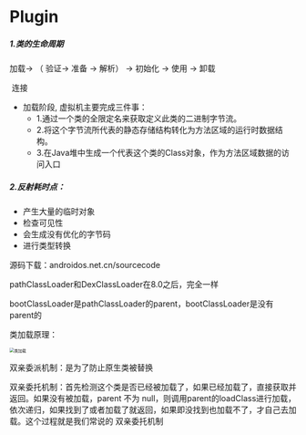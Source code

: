 # Plugin
##### 1.类的生命周期

加载-> （ 验证-> 准备 -> 解析） -> 初始化 -> 使用 -> 卸载

​                            连接

* 加载阶段, 虚拟机主要完成三件事：
  * 1.通过一个类的全限定名来获取定义此类的二进制字节流。
  * 2.将这个字节流所代表的静态存储结构转化为方法区域的运行时数据结构。
  * 3.在Java堆中生成一个代表这个类的Class对象，作为方法区域数据的访问入口



##### 2.反射耗时点：

* 产生大量的临时对象
* 检查可见性
* 会生成没有优化的字节码
* 进行类型转换



源码下载：androidos.net.cn/sourcecode



pathClassLoader和DexClassLoader在8.0之后，完全一样

bootClassLoader是pathClassLoader的parent，bootClassLoader是没有parent的



类加载原理：

<img src="G:\android_project\Plugin\doc\类加载.png" alt="类加载" style="zoom:50%;" />



双亲委派机制：是为了防止原生类被替换

双亲委托机制：首先检测这个类是否已经被加载了，如果已经加载了，直接获取并返回。如果没有被加载，parent 不为 null，则调用parent的loadClass进行加载，依次递归，如果找到了或者加载了就返回，如果即没找到也加载不了，才自己去加载。这个过程就是我们常说的 双亲委托机制